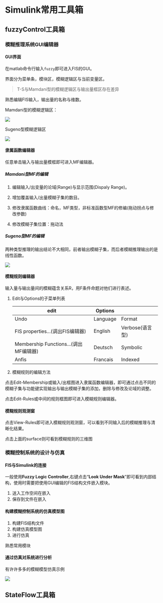 # Simulink常用工具箱

## fuzzyControl工具箱

### 模糊推理系统GUI编辑器

#### GUI界面

在matlab命令行输入`fuzzy`即可进入FIS的GUI。

界面分为菜单条，模块区，模糊逻辑区与当前变量区。

> T-S与Mamdani型的模糊逻辑区与输出量框区存在差异

熟悉编辑FIS输入，输出量的名称与维数。

Mamdani型的模糊逻辑区：

![](./fuzzyControl.assets/Mamdani%E6%A8%A1%E7%B3%8A%E9%80%BB%E8%BE%91%E7%AE%97%E6%B3%95.PNG)

Sugeno型模糊逻辑区

![](./fuzzyControl.assets/T-S%E6%A8%A1%E7%B3%8A%E9%80%BB%E8%BE%91%E7%AE%97%E6%B3%95.PNG)

#### 隶属函数编辑器

任意单击输入与输出量模框即可进入MF编辑器。

##### Mamdani型MF的编辑

1. 编辑输入/出变量的论域(Range)与显示范围(Dispaly Range)。

2. 增加覆盖输入/出量模糊子集的数目。

3. 修改隶属函数曲线：命名，MF类型，非标准函数型MF的修编(拖动拐点与修改参数)
4. 修改模糊子集位置：拖动法

##### Sugeno型MF的编辑

两种类型推理的输出结论不大相同，前者输出模糊子集，而后者模糊推理输出的是线性函数。

![](./fuzzyControl.assets/T-S%E5%9E%8BMF%E8%BE%93%E5%87%BA%E7%95%8C%E9%9D%A2.PNG)

#### 模糊规则编辑器

输入量与输出量间的模糊蕴含关系R，用F条件命题对他们进行表述。

1. Edit与Options的子菜单列表

   | edit                                  | Options  |                 |
   | ------------------------------------- | -------- | --------------- |
   | Undo                                  | Language | Format          |
   | FIS properties...(调出FIS编辑器)      | English  | Verbose(语言型) |
   | Membership Functions...(调出MF编辑器) | Deutsch  | Symbolic        |
   | Anfis                                 | Francais | Indexed         |

2. 模糊规则的编辑方法

点击Edit-Membership或输入/出框图进入隶属函数编辑器，即可通过点击不同的模糊子集与功能键实现输出与输出模糊子集的添加，删除与修改及论域的调整。

点击Edit-Rules或中间的规则框图即可进入模糊规则编辑器。

#### 模糊规则观测窗

点击View-Rules即可进入模糊规则观测窗，可以看到不同输入后的模糊推理与清晰化结果。

点击上面的surface则可看到模糊规则的三维图

### 模糊控制系统的设计与仿真

#### FIS与Simulink的连接

 一般使用**Fuzzy Logic Controller**,右键点击“**Look Under Mask**”即可看到内部结构，使用时需要把使用GUI编辑的FIS结构文件嵌入模块。

1. 送入工作空间在嵌入
2. 保存到文件在嵌入

#### 构建模糊控制系统的仿真模型图

1. 构建FIS结构文件
2. 构建仿真模型图
3. 进行仿真

熟悉常用模块

#### 通过仿真对系统进行分析

有许许多多的模糊模型仿真示例

![](./fuzzyControl.assets/MATLAB%E6%A8%A1%E7%B3%8A%E7%B3%BB%E7%BB%9F%E4%BB%BF%E7%9C%9F%E7%A4%BA%E4%BE%8B.PNG)

## StateFlow工具箱









